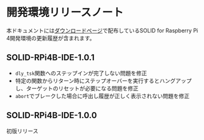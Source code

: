 # 開発環境リリースノート

本ドキュメントには[ダウンロードページ](download.md)で配布しているSOLID for Raspberry Pi 4開発環境の更新履歴が含まれます。

## SOLID-RPi4B-IDE-1.0.1

- `dly_tsk`関数へのステップインが完了しない問題を修正
- 特定の関数からリターン時にステップオーバーを実行するとハングアップし、ターゲットのリセットが必要になる問題を修正
- `abort`でブレークした場合に呼出し履歴が正しく表示されない問題を修正
 
## SOLID-RPi4B-IDE-1.0.0

初版リリース
